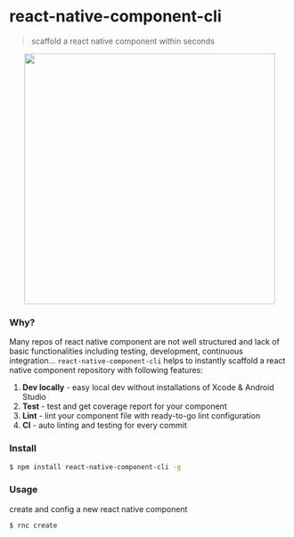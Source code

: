 # react-native-component-cli
> scaffold a react native component within seconds

<p align="center">
	<img src="https://user-images.githubusercontent.com/6414178/52773284-8c9e4400-3075-11e9-8b3b-45ed494f70a1.gif" width="450" />
</p>

### Why?
Many repos of react native component are not well structured and lack of basic functionalities including testing, development, continuous integration... `react-native-component-cli` helps to instantly scaffold a react native component repository with following features:
1. **Dev locally** - easy local dev without installations of Xcode & Android Studio
2. **Test** - test and get coverage report for your component
3. **Lint** - lint your component file with ready-to-go lint configuration
4. **CI** - auto linting and testing for every commit

### Install
```bash
$ npm install react-native-component-cli -g
```

### Usage
create and config a new react native component
```bash
$ rnc create
```

